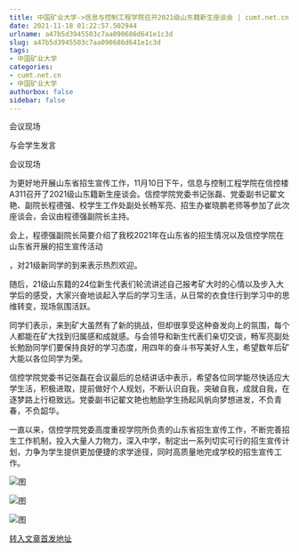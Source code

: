 ```yaml
---
title: 中国矿业大学->信息与控制工程学院召开2021级山东籍新生座谈会 | cumt.net.cn
date: 2021-11-18 01:22:57.502944
urlname: a47b5d3945503c7aa090686d641e1c3d
slug: a47b5d3945503c7aa090686d641e1c3d
tags: 
- 中国矿业大学
categories:
- cumt.net.cn
- 中国矿业大学
authorbox: false
sidebar: false
---
```

会议现场

与会学生发言

会议现场

为更好地开展山东省招生宣传工作，11月10日下午，信息与控制工程学院在信控楼A311召开了2021级山东籍新生座谈会。信控学院党委书记张磊、党委副书记翟文艳、副院长程德强、校学生工作处副处长畅军亮、招生办崔晓鹏老师等参加了此次座谈会，会议由程德强副院长主持。

会上，程德强副院长简要介绍了我校2021年在山东省的招生情况以及信控学院在山东省开展的招生宣传活动
<!--more-->
，对21级新同学的到来表示热烈欢迎。

随后，21级山东籍的24位新生代表们轮流讲述自己报考矿大时的心情以及步入大学后的感受，大家兴奋地谈起入学后的学习生活，从日常的衣食住行到学习中的思维转变，现场氛围活跃。

同学们表示，来到矿大虽然有了新的挑战，但却很享受这种奋发向上的氛围，每个人都能在矿大找到归属感和成就感。与会领导和新生代表们亲切交谈，畅军亮副处长勉励同学们要保持良好的学习态度，用四年的奋斗书写美好人生，希望数年后矿大能以各位同学为荣。

信控学院党委书记张磊在会议最后的总结讲话中表示，希望各位同学能尽快适应大学生活，积极进取，提前做好个人规划，不断认识自我，突破自我，成就自我，在逐梦路上行稳致远。党委副书记翟文艳也勉励学生扬起风帆向梦想进发，不负青春，不负韶华。

一直以来，信控学院党委高度重视学院所负责的山东省招生宣传工作，不断完善招生工作机制，投入大量人力物力，深入中学，制定出一系列切实可行的招生宣传计划，力争为学生提供更加便捷的求学途径，同时高质量地完成学校的招生宣传工作。

![图](http://xwzx.cumt.edu.cn/_upload/article/images/83/bc/20e7424b4219aed37336bc2cf882/242eef55-db3b-4e1b-bd96-0a594aa06a8c.png)

![图](http://xwzx.cumt.edu.cn/_upload/article/images/83/bc/20e7424b4219aed37336bc2cf882/3bc2a750-3d69-456c-bd11-abbe27f3be1e.png)

![图](http://xwzx.cumt.edu.cn/_upload/article/images/83/bc/20e7424b4219aed37336bc2cf882/dafe0f77-c91b-4aef-a387-c675fb717bf3.jpg)

[转入文章首发地址](http://xwzx.cumt.edu.cn/55/49/c523a611657/page.htm)
